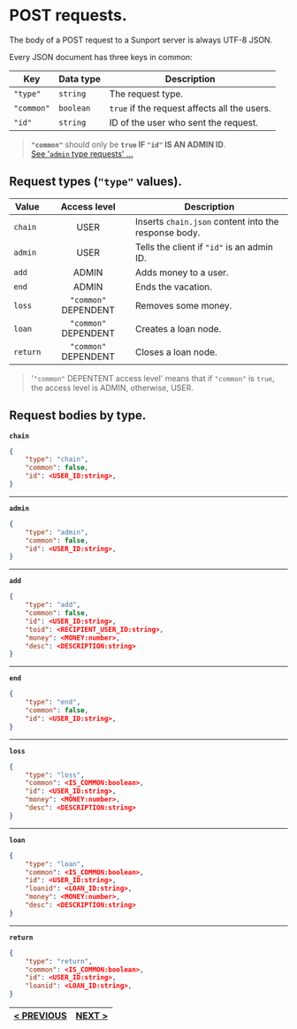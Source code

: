 # POST requests.

The body of a POST request to a Sunport server is always UTF-8 JSON.

Every JSON document has three keys in common:

| Key        | Data type | Description                                  |
|------------|-----------|----------------------------------------------|
| `"type"`   | `string`  | The request type.                            |
| `"common"` | `boolean` | `true` if the request affects all the users. |
| `"id"`     | `string`  | ID of the user who sent the request.         |

> **`"common"`** should only be **`true` IF `"id"` IS AN ADMIN ID**. \
> [See '`admin` type requests' ...](admin_requests.md)

## Request types (`"type"` values).

| Value    | Access level         | Description                                          |
|----------|:--------------------:|------------------------------------------------------|
| `chain`  | USER                 | Inserts `chain.json` content into the response body. |
| `admin`  | USER                 | Tells the client if `"id"` is an admin ID.           |
| `add`    | ADMIN                | Adds money to a user.                                |
| `end`    | ADMIN                | Ends the vacation.                                   |
| `loss`   | `"common"` DEPENDENT | Removes some money.                                  |
| `loan`   | `"common"` DEPENDENT | Creates a loan node.                                 |
| `return` | `"common"` DEPENDENT | Closes a loan node.                                  |

> '`"common"` DEPENTENT access level' means that if `"common"` is `true`, the access level is ADMIN, otherwise, USER.

## Request bodies by type.

**`chain`**

```json
{
	"type": "chain",
	"common": false,
	"id": <USER_ID:string>,
}
```

---

**`admin`**

```json
{
	"type": "admin",
	"common": false,
	"id": <USER_ID:string>,
}
```

---

**`add`**

```json
{
	"type": "add",
	"common": false,
	"id": <USER_ID:string>,
	"toid": <RECIPIENT_USER_ID:string>,
	"money": <MONEY:number>,
	"desc": <DESCRIPTION:string>
}
```

---

**`end`**

```json
{
	"type": "end",
	"common": false,
	"id": <USER_ID:string>,
}
```

---

**`loss`**

```json
{
	"type": "loss",
	"common": <IS_COMMON:boolean>,
	"id": <USER_ID:string>,
	"money": <MONEY:number>,
	"desc": <DESCRIPTION:string>
}
```

---

**`loan`**

```json
{
	"type": "loan",
	"common": <IS_COMMON:boolean>,
	"id": <USER_ID:string>,
	"loanid": <LOAN_ID:string>,
	"money": <MONEY:number>,
	"desc": <DESCRIPTION:string>
}
```

---

**`return`**

```json
{
	"type": "return",
	"common": <IS_COMMON:boolean>,
	"id": <USER_ID:string>,
	"loanid": <LOAN_ID:string>,
}
```

| [< PREVIOUS](options_requests.md) | [NEXT >](chain_requests.md) |
|:---------------------------------:|:---------------------------:|
